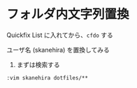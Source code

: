 
# フォルダ内文字列置換

Quickfix List に入れてから、`cfdo` する


ユーザ名 (skanehira) を置換してみる

1. まずは検索する

```
:vim skanehira dotfiles/**
```

